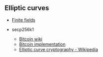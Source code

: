 ## Elliptic curves

- [Finite fields](https://en.wikipedia.org/wiki/Finite_field)

- secp256k1
  - [Bitcoin wiki](https://en.bitcoin.it/wiki/Secp256k1)
  - [Bitcoin implementation](https://github.com/bitcoin-core/secp256k1)
  - [Elliptic curve cryptography - Wikipedia](https://en.wikipedia.org/wiki/Elliptic-curve_cryptography)
